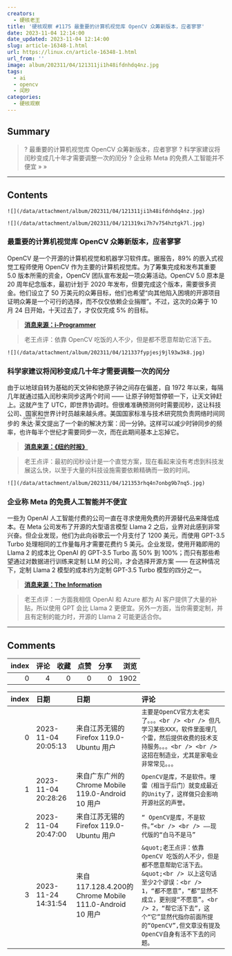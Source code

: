```yaml
---
creators:
  - 硬核老王
title: '硬核观察 #1175 最重要的计算机视觉库 OpenCV 众筹新版本，应者寥寥'
date: 2023-11-04 12:14:00
date_updated: 2023-11-04 12:14:00
slug: article-16348-1.html
url: https://linux.cn/article-16348-1.html
url_from: ''
image: album/202311/04/121311ji1h48ifdnhdq4nz.jpg
tags:
  - ai
  - opencv
  - 闰秒
categories:
  - 硬核观察
---
```


## Summary

> ? 最重要的计算机视觉库 OpenCV 众筹新版本，应者寥寥
> ? 科学家建议将闰秒变成几十年才需要调整一次的闰分
> ? 企业称 Meta 的免费人工智能并不便宜
> » 
> »

***

<!-- more -->

## Contents

`![](/data/attachment/album/202311/04/121311ji1h48ifdnhdq4nz.jpg)`

`![](/data/attachment/album/202311/04/121319xi7h7v754hztgk7l.jpg)`

### 最重要的计算机视觉库 OpenCV 众筹新版本，应者寥寥

OpenCV 是一个开源的计算机视觉和机器学习软件库。据报告，89% 的嵌入式视觉工程师使用 OpenCV 作为主要的计算机视觉库。为了筹集完成和发布其重要 5.0 版本所需的资金，OpenCV 团队宣布发起一项众筹活动。OpenCV 5.0 原本是 20 周年纪念版本，最初计划于 2020 年发布，但要完成这个版本，需要很多资金。他们设立了 50 万美元的众筹目标，他们也希望“向其他陷入困境的开源项目证明众筹是一个可行的选择，而不仅仅依赖企业捐赠”。不过，这次的众筹于 10 月 24 日开始，十天过去了，才仅仅完成 5% 的目标。

> 
> **[消息来源：i-Programmer](https://www.i-programmer.info/news/80-java/16662-opencv-launches-crowdfunding-campaign.html)**
> 
> 
> 

> 
> 老王点评：依靠 OpenCV 吃饭的人不少，但是都不愿意帮助它活下去。
> 
> 
> 

`![](/data/attachment/album/202311/04/121337fypjesj9jl93w3k8.jpg)`

### 科学家建议将闰秒变成几十年才需要调整一次的闰分

由于以地球自转为基础的天文钟和铯原子钟之间存在偏差，自 1972 年以来，每隔几年就通过插入闰秒来同步这两个时间 —— 让原子钟短暂停顿一下，让天文钟赶上。这就产生了 UTC，即世界协调时。但很难准确预测何时需要闰秒，这让科技公司、国家和世界计时员越来越头疼。美国国家标准与技术研究院负责网络时间同步的 <ruby> 朱达·莱文 <rt>  Judah Levine </rt></ruby> 提出了一个新的解决方案：闰一分钟。这样可以减少时钟同步的频率，也许每半个世纪才需要同步一次，而在此期间基本上忘掉它。

> 
> **[消息来源：《纽约时报》](https://www.nytimes.com/2023/11/03/science/time-leap-second.html)**
> 
> 
> 

> 
> 老王点评：最初的闰秒设计是一个直觉方案，现在看起来没有考虑到科技发展这么快，以至于大量的科技设施需要依赖精确而一致的时间。
> 
> 
> 

`![](/data/attachment/album/202311/04/121353rhq4n7onbg9b7nq5.jpg)`

### 企业称 Meta 的免费人工智能并不便宜

一些为 OpenAI 人工智能付费的公司一直在寻求使用免费的开源替代品来降低成本。在 Meta 公司发布了开源的大型语言模型 Llama 2 之后，业界对此感到非常兴奋。但企业发现，他们为此向谷歌云一个月支付了 1200 美元，而使用 GPT-3.5 Turbo 处理相同的工作量每月才需要花费约 5 美元。企业发现，使用开箱即用的 Llama 2 的成本比 OpenAI 的 GPT-3.5 Turbo 高 50% 到 100%；而只有那些希望通过对数据进行训练来定制 LLM 的公司，才会选择开源方案 —— 在这种情况下，定制 Llama 2 模型的成本约为定制 GPT-3.5 Turbo 模型的四分之一。

> 
> **[消息来源：The Information](https://www.theinformation.com/articles/metas-free-ai-isnt-cheap-to-use-companies-say)**
> 
> 
> 

> 
> 老王点评：一方面我相信 OpenAI 和 Azure 都为 AI 客户提供了大量的补贴，所以使用 GPT 会比 Llama 2 更便宜。另外一方面，当你需要定制，并且有定制的能力时，开源的 Llama 2 可能更适合你。
> 
> 
>

***

## Comments


|   index |   评论 |   收藏 |   点赞 |   分享 |   浏览 |
|--------:|-------:|-------:|-------:|-------:|-------:|
|       0 |      4 |      0 |      0 |      0 |   1902 |

|   index | 日期                | 日期                                                    | 评论                                                                                                                                                                                                                                                                    |
|--------:|:--------------------|:--------------------------------------------------------|:------------------------------------------------------------------------------------------------------------------------------------------------------------------------------------------------------------------------------------------------------------------------|
|       0 | 2023-11-04 20:05:13 | 来自江苏无锡的 Firefox 119.0-Ubuntu 用户                | `主要是OpenCV官方太老实了。。。<br /> <br /> 但凡学习某些XXX，软件里面埋几个雷，然后提供收费的技术支持服务。。。<br /> <br /> 这招在制造业，尤其是家电业非常常见。。。`                                                                                                 |
|       1 | 2023-11-04 20:28:26 | 来自广东广州的 Chrome Mobile 119.0-Android 10 用户      | `OpenCV是库，不是软件。埋雷（相当于后门）就变成最近的Unity了，这样做只会影响开源社区的声誉。`                                                                                                                                                                           |
|       2 | 2023-11-04 20:47:00 | 来自江苏无锡的 Firefox 119.0-Ubuntu 用户                | `“ OpenCV是库，不是软件。”<br /> <br /> ——现代版的“白马不是马”`                                                                                                                                                                                                         |
|       3 | 2023-11-24 14:31:54 | 来自117.128.4.200的 Chrome Mobile 111.0-Android 10 用户 | `&quot;老王点评：依靠 OpenCV 吃饭的人不少，但是都不愿意帮助它活下去。&quot;<br /> 以上这句话至少2个谬误：<br /> 1，“都不愿意”，“都”显然不成立，更别提“不愿意”。<br /> 2，“帮它活下去”，这个“它”显然代指你前面所提的“OpenCV”,但文章没有提及OpenCV自身有活不下去的问题。` |
